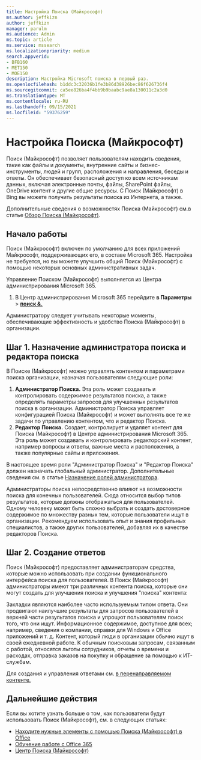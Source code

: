 ```yaml
---
title: Настройка Поиска (Майкрософт)
ms.author: jeffkizn
author: jeffkizn
manager: parulm
ms.audience: Admin
ms.topic: article
ms.service: mssearch
ms.localizationpriority: medium
search.appverid:
- BFB160
- MET150
- MOE150
description: Настройка Microsoft поиска в первый раз.
ms.openlocfilehash: b1ddc3c32036b1fe3b86d38926bec86f626736f4
ms.sourcegitcommit: ca5ee826ba4f4bb9b9baabc9ae8a130011c2a3d0
ms.translationtype: MT
ms.contentlocale: ru-RU
ms.lasthandoff: 09/15/2021
ms.locfileid: "59376259"
---
```

# <a name="set-up-microsoft-search"></a>Настройка Поиска (Майкрософт)

Поиск (Майкрософт) позволяет пользователям находить сведения, такие как файлы и документы, внутренние сайты и бизнес-инструменты, людей и групп, расположения и направления, беседы и ответы. Он обеспечивает безопасный доступ ко всем источникам данных, включая электронные почты, файлы, SharePoint файлы, OneDrive контент и другие общие ресурсы. С Поиск (Майкрософт) в Bing вы можете получить результаты поиска из Интернета, а также.

Дополнительные сведения о возможностях Поиска (Майкрософт) см.в статье [Обзор Поиска (Майкрософт)](overview-microsoft-search.md).

## <a name="get-started"></a>Начало работы

Поиск (Майкрософт) включен по умолчанию для всех приложений Майкрософт, поддерживающих его, в составе Microsoft 365. Настройка не требуется, но вы можете улучшить общий Поиск (Майкрософт) с помощью некоторых основных административных задач.

Управление Поиском (Майкрософт) выполняется из Центра администрирования Microsoft 365.

1. В Центр администрирования Microsoft 365 перейдите **в Параметры**  >  [**поиск &.**](https://admin.microsoft.com/Adminportal/Home#/MicrosoftSearch)

Администратору следует учитывать некоторые моменты, обеспечивающие эффективность и удобство Поиска (Майкрософт) в организации.

## <a name="step-1-assign-search-admin-and-search-editor"></a>Шаг 1. Назначение администратора поиска и редактора поиска

В Поиске (Майкрософт) можно управлять контентом и параметрами поиска организации, назначая пользователям следующие роли:

1. **Администратор Поиска.** Эта роль может создавать и контролировать содержимое результатов поиска, а также определять параметры запросов для улучшенных результатов поиска в организации. Администратор Поиска управляет конфигурацией Поиска (Майкрософт) и может выполнять все те же задачи по управлению контентом, что и редактор Поиска.
2. **Редактор Поиска.** Создает, контролирует и удаляет контент для Поиска (Майкрософт) в Центре администрирования Microsoft 365. Эта роль может создавать и контролировать редакторский контент, например вопросы и ответы, важные места и расположения, а также популярные сайты и приложения.

В настоящее время роли "Администратор Поиска" и "Редактор Поиска" должен назначать глобальный администратор. Дополнительные сведения см. в статье [Назначение ролей администратора](/office365/admin/add-users/assign-admin-roles?view=o365-worldwide).

Администраторы поиска непосредственно влияют на возможности поиска для конечных пользователей. Сюда относится выбор типов результатов, которые должны отображаться для пользователей. Одному человеку может быть сложно выбрать и создать достоверное содержимое по множеству разных тем, которые пользователи ищут в организации. Рекомендуем использовать опыт и знания профильных специалистов, а также других пользователей, добавляя их в качестве редакторов Поиска.

## <a name="step-2-create-answers"></a>Шаг 2. Создание ответов

Поиск (Майкрософт) предоставляет администраторам средства, которые можно использовать при создании функционального интерфейса поиска для пользователей. В Поиск (Майкрософт) администраторы имеют три различных контента поиска, которые они могут создать для улучшения поиска и улучшения "поиска" контента:

Закладки являются наиболее часто используемым типом ответа. Они продвигают наилучшие результаты для запросов пользователей в верхней части результатов поиска и упрощют пользователям поиск того, что они ищут.
Информационное содержимое, доступное для всех; например, сведения о компании, справки для Windows и Office приложений и т. д. Контент, который люди в организации обычно ищут в своей ежедневной работе. К обычным поисковым запросам, связанным с работой, относятся льготы сотрудников, отчеты о времени и расходах, отправка заказов на покупку и обращение за помощью к ИТ-службам.

Для создания и управления ответами см. [в перенаправляемом контенте.](plan-your-content.md)

## <a name="next-steps"></a>Дальнейшие действия

Если вы хотите узнать больше о том, как пользователи будут использовать Поиск (Майкрософт), см. в следующих статьях:

- [Находите нужные элементы с помощью Поиска (Майкрософт) в Office](https://support.office.com/article/find-what-you-need-with-microsoft-search-in-office-2457d4d8-48a8-4ad4-ab89-5a0657aa8446)
- [Обучение работе с Office 365](https://support.office.com/office-training-center)
- [Центр Поиска (Майкрософт)](https://support.office.com/article/-working-title-microsoft-search-center-b8bf5a2c-7515-40a9-9a6a-b8ed382c86bc)